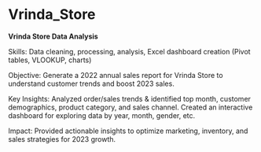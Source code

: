 # Vrinda_Store

**Vrinda Store Data Analysis**

Skills: Data cleaning, processing, analysis, Excel dashboard creation (Pivot tables, VLOOKUP, charts)

Objective: Generate a 2022 annual sales report for Vrinda Store to understand customer trends and boost 2023 sales.

Key Insights:
    Analyzed order/sales trends & identified top month, customer demographics, product category, and sales channel.
    Created an interactive dashboard for exploring data by year, month, gender, etc.
    
Impact: Provided actionable insights to optimize marketing, inventory, and sales strategies for 2023 growth.
